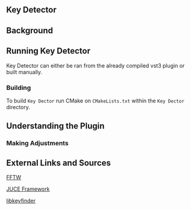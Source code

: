 ## Key Detector

## Background

## Running Key Detector
Key Detector can either be ran from the already compiled vst3 plugin or built manually.

### Building
To build `Key Dector` run CMake on `CMakeLists.txt` within the `Key Dector` directory.

## Understanding the Plugin

### Making Adjustments

## External Links and Sources
[FFTW](http://www.fftw.org)

[JUCE Framework](https://juce.com/)

[libkeyfinder](https://github.com/mixxxdj/libkeyfinder)
